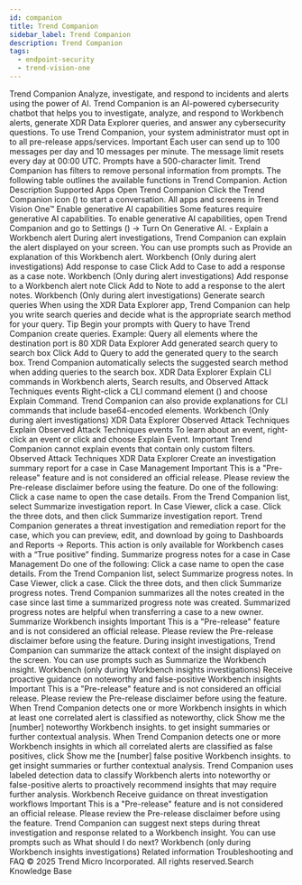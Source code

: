 ```yaml
---
id: companion
title: Trend Companion
sidebar_label: Trend Companion
description: Trend Companion
tags:
  - endpoint-security
  - trend-vision-one
---
```


 Trend Companion Analyze, investigate, and respond to incidents and alerts using the power of AI. Trend Companion is an AI-powered cybersecurity chatbot that helps you to investigate, analyze, and respond to Workbench alerts, generate XDR Data Explorer queries, and answer any cybersecurity questions. To use Trend Companion, your system administrator must opt in to all pre-release apps/services. Important Each user can send up to 100 messages per day and 10 messages per minute. The message limit resets every day at 00:00 UTC. Prompts have a 500-character limit. Trend Companion has filters to remove personal information from prompts. The following table outlines the available functions in Trend Companion. Action Description Supported Apps Open Trend Companion Click the Trend Companion icon () to start a conversation. All apps and screens in Trend Vision One™ Enable generative AI capabilities Some features require generative AI capabilities. To enable generative AI capabilities, open Trend Companion and go to Settings () → Turn On Generative AI. - Explain a Workbench alert During alert investigations, Trend Companion can explain the alert displayed on your screen. You can use prompts such as Provide an explanation of this Workbench alert. Workbench (Only during alert investigations) Add response to case Click Add to Case to add a response as a case note. Workbench (Only during alert investigations) Add response to a Workbench alert note Click Add to Note to add a response to the alert notes. Workbench (Only during alert investigations) Generate search queries When using the XDR Data Explorer app, Trend Companion can help you write search queries and decide what is the appropriate search method for your query. Tip Begin your prompts with Query to have Trend Companion create queries. Example: Query all elements where the destination port is 80 XDR Data Explorer Add generated search query to search box Click Add to Query to add the generated query to the search box. Trend Companion automatically selects the suggested search method when adding queries to the search box. XDR Data Explorer Explain CLI commands in Workbench alerts, Search results, and Observed Attack Techniques events Right-click a CLI command element () and choose Explain Command. Trend Companion can also provide explanations for CLI commands that include base64-encoded elements. Workbench (Only during alert investigations) XDR Data Explorer Observed Attack Techniques Explain Observed Attack Techniques events To learn about an event, right-click an event or click and choose Explain Event. Important Trend Companion cannot explain events that contain only custom filters. Observed Attack Techniques XDR Data Explorer Create an investigation summary report for a case in Case Management Important This is a "Pre-release" feature and is not considered an official release. Please review the Pre-release disclaimer before using the feature. Do one of the following: Click a case name to open the case details. From the Trend Companion list, select Summarize investigation report. In Case Viewer, click a case. Click the three dots, and then click Summarize investigation report. Trend Companion generates a threat investigation and remediation report for the case, which you can preview, edit, and download by going to Dashboards and Reports → Reports. This action is only available for Workbench cases with a “True positive” finding. Summarize progress notes for a case in Case Management Do one of the following: Click a case name to open the case details. From the Trend Companion list, select Summarize progress notes. In Case Viewer, click a case. Click the three dots, and then click Summarize progress notes. Trend Companion summarizes all the notes created in the case since last time a summarized progress note was created. Summarized progress notes are helpful when transferring a case to a new owner. Summarize Workbench insights Important This is a "Pre-release" feature and is not considered an official release. Please review the Pre-release disclaimer before using the feature. During insight investigations, Trend Companion can summarize the attack context of the insight displayed on the screen. You can use prompts such as Summarize the Workbench insight. Workbench (only during Workbench insights investigations) Receive proactive guidance on noteworthy and false-positive Workbench insights Important This is a "Pre-release" feature and is not considered an official release. Please review the Pre-release disclaimer before using the feature. When Trend Companion detects one or more Workbench insights in which at least one correlated alert is classified as noteworthy, click Show me the [number] noteworthy Workbench insights. to get insight summaries or further contextual analysis. When Trend Companion detects one or more Workbench insights in which all correlated alerts are classified as false positives, click Show me the [number] false positive Workbench insights. to get insight summaries or further contextual analysis. Trend Companion uses labeled detection data to classify Workbench alerts into noteworthy or false-positive alerts to proactively recommend insights that may require further analysis. Workbench Receive guidance on threat investigation workflows Important This is a "Pre-release" feature and is not considered an official release. Please review the Pre-release disclaimer before using the feature. Trend Companion can suggest next steps during threat investigation and response related to a Workbench insight. You can use prompts such as What should I do next? Workbench (only during Workbench insights investigations) Related information Troubleshooting and FAQ © 2025 Trend Micro Incorporated. All rights reserved.Search Knowledge Base